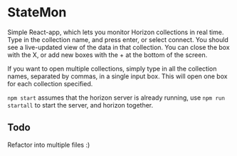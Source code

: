 # StateMon

Simple React-app, which lets you monitor Horizon collections in real time. Type in the collection name, and press enter, or select connect. You should see a live-updated view of the data in that collection. You can close the box with the X, or add new boxes with the + at the bottom of the screen.

If you want to open multiple collections, simply type in all the collection names, separated by commas, in a single input box. This will open one box for each collection specified.

`npm start` assumes that the horizon server is already running, use `npm run startall` to start the server, and horizon together.

## Todo
Refactor into multiple files :)
